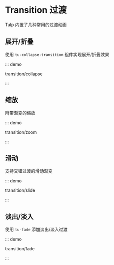 # Transition 过渡

Tulp 内置了几种常用的过渡动画

## 展开/折叠

使用 `tu-collapse-transition` 组件实现展开/折叠效果

::: demo

transition/collapse

:::

## 缩放

附带渐变的缩放

::: demo

transition/zoom

:::

## 滑动

支持交错过渡的滑动渐变

::: demo

transition/slide

:::

## 淡出/淡入

使用 `tu-fade` 添加淡出/淡入过渡

::: demo

transition/fade

:::

<script setup lang="ts">
import TransitionFade from '../examples/transition/fade.vue'
import TransitionZoom from '../examples/transition/zoom.vue'
import TransitionSlide from '../examples/transition/slide.vue'
import TransitionCollapse from '../examples/transition/collapse.vue'
</script>

<style>
.demo-transition.transition__slide .tu-button {
  margin-right: 12px;
}
</style>